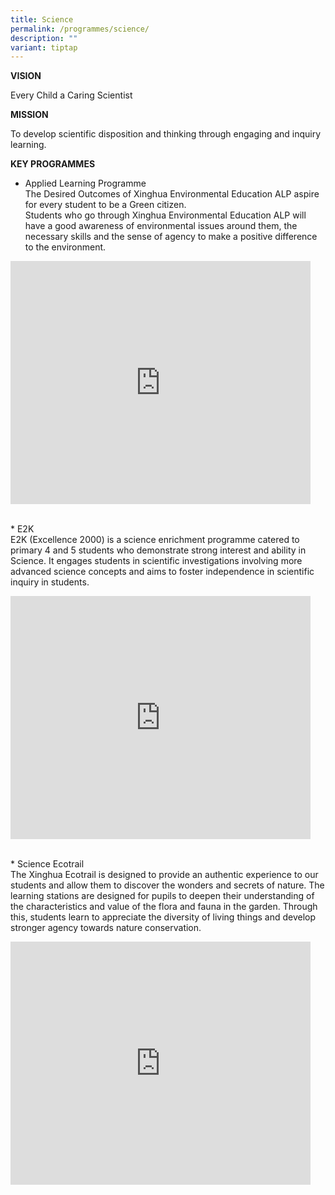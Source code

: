 ```yaml
---
title: Science
permalink: /programmes/science/
description: ""
variant: tiptap
---
```

<p><strong>VISION</strong>
</p>
<p>Every Child a Caring Scientist</p>
<p><strong>MISSION</strong>
</p>
<p>To develop scientific disposition and thinking through engaging and inquiry
learning.</p>
<p><strong>KEY PROGRAMMES</strong>
</p>
<ul data-tight="true" class="tight">
<li>
<p>Applied Learning Programme
<br>The Desired Outcomes of Xinghua Environmental Education ALP aspire for
every student to be a Green citizen.
<br>Students who go through Xinghua Environmental Education ALP will have
a good awareness of environmental issues around them, the necessary skills
and the sense of agency to make a positive difference to the environment.
<br>
</p>
</li>
</ul>
<div class="iframe-wrapper">
<iframe height="389" width="480" allowfullscreen="true" frameborder="0" src="https://docs.google.com/presentation/d/e/2PACX-1vQNhyShD8fCYXJY8HlXe5eFzEGxAnw_QINt9Xi0a6OWOoHdjoJEKnFFiXYp7isuviiS5E5sgtFp6FeK/embed?start=true&amp;loop=true&amp;delayms=3000"></iframe>
</div>
<p>
<br>* E2K
<br>E2K (Excellence 2000) is a science enrichment programme catered to primary
4 and 5 students who demonstrate strong interest and ability in Science.
It engages students in scientific investigations involving more advanced
science concepts and aims to foster independence in scientific inquiry
in students.</p>
<div class="iframe-wrapper">
<iframe height="389" width="480" allowfullscreen="true" frameborder="0" src="https://docs.google.com/presentation/d/e/2PACX-1vRCeAQqu4R1v7pnn9Bvphb1qrhHmaQSba8NEodDJBjli_a4SCI0ewIo-bIjbKDVA2a07Vqp21SoA3RR/embed?start=true&amp;loop=true&amp;delayms=3000"></iframe>
</div>
<p>
<br>* Science Ecotrail
<br>The Xinghua Ecotrail is designed to provide an authentic experience to
our students and allow them to discover the wonders and secrets of nature.
The learning stations are designed for pupils to deepen their understanding
of the characteristics and value of the flora and fauna in the garden.
Through this, students learn to appreciate the diversity of living things
and develop stronger agency towards nature conservation.</p>
<div class="iframe-wrapper">
<iframe height="389" width="480" allowfullscreen="true" frameborder="0" src="https://docs.google.com/presentation/d/e/2PACX-1vQkq0hLRD8SRu-SXZvZYlBLPRwF3BLvPAE5xHdYG7zeW0z24Wmt35ULKgpfjZr4QlT9p405B2xGlQxV/embed?start=true&amp;loop=true&amp;delayms=3000"></iframe>
</div>
<p></p>
